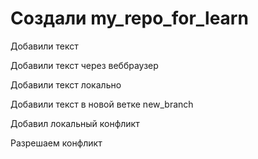# Создали my_repo_for_learn

Добавили текст

Добавили текст через веббраузер

Добавили текст локально

Добавили текст в новой ветке new_branch

Добавил локальный конфликт

Разрешаем конфликт
